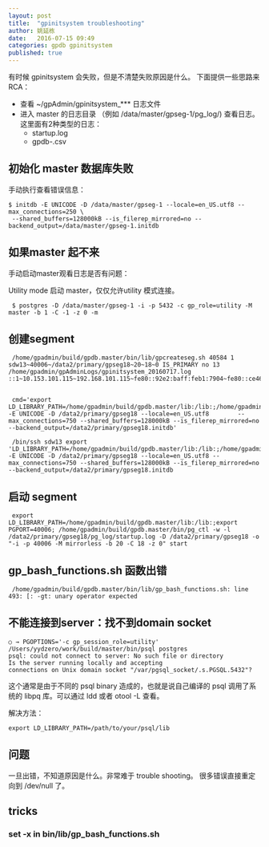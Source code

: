 ```yaml
---
layout: post
title:  "gpinitsystem troubleshooting"
author: 姚延栋
date:   2016-07-15 09:49
categories: gpdb gpinitsystem
published: true
---
```


有时候 gpinitsystem 会失败，但是不清楚失败原因是什么。 下面提供一些思路来 RCA：

* 查看 ~/gpAdmin/gpinitsystem_*** 日志文件
* 进入 master 的日志目录 （例如 /data/master/gpseg-1/pg_log/) 查看日志。 这里面有2种类型的日志：
  * startup.log
  * gpdb-<date>.csv


## 初始化 master 数据库失败

手动执行查看错误信息：

    $ initdb -E UNICODE -D /data/master/gpseg-1 --locale=en_US.utf8 --max_connections=250 \
     --shared_buffers=128000kB --is_filerep_mirrored=no --backend_output=/data/master/gpseg-1.initdb


## 如果master 起不来

手动启动master观看日志是否有问题：


Utility mode 启动 master，仅仅允许utility 模式连接。

     $ postgres -D /data/master/gpseg-1 -i -p 5432 -c gp_role=utility -M master -b 1 -C -1 -z 0 -m

## 创建segment

     /home/gpadmin/build/gpdb.master/bin/lib/gpcreateseg.sh 40584 1 sdw13~40006~/data2/primary/gpseg18~20~18~0 IS_PRIMARY no 13 /home/gpadmin/gpAdminLogs/gpinitsystem_20160717.log ::1~10.153.101.115~192.168.101.115~fe80::92e2:baff:feb1:7904~fe80::ce46:d6ff:fe58:e10c


     cmd='export LD_LIBRARY_PATH=/home/gpadmin/build/gpdb.master/lib:/lib:;/home/gpadmin/build/gpdb.master/bin/initdb  -E UNICODE -D /data2/primary/gpseg18 --locale=en_US.utf8        --max_connections=750 --shared_buffers=128000kB --is_filerep_mirrored=no --backend_output=/data2/primary/gpseg18.initdb'

     /bin/ssh sdw13 export 'LD_LIBRARY_PATH=/home/gpadmin/build/gpdb.master/lib:/lib:;/home/gpadmin/build/gpdb.master/bin/initdb' -E UNICODE -D /data2/primary/gpseg18 --locale=en_US.utf8 --max_connections=750 --shared_buffers=128000kB --is_filerep_mirrored=no --backend_output=/data2/primary/gpseg18.initdb


## 启动 segment

     export LD_LIBRARY_PATH=/home/gpadmin/build/gpdb.master/lib:/lib:;export PGPORT=40006; /home/gpadmin/build/gpdb.master/bin/pg_ctl -w -l /data2/primary/gpseg18/pg_log/startup.log -D /data2/primary/gpseg18 -o "-i -p 40006 -M mirrorless -b 20 -C 18 -z 0" start

## gp_bash_functions.sh 函数出错

     /home/gpadmin/build/gpdb.master/bin/lib/gp_bash_functions.sh: line 493: [: -gt: unary operator expected

## 不能连接到server：找不到domain socket

	○ → PGOPTIONS='-c gp_session_role=utility' /Users/yydzero/work/build/master/bin/psql postgres
	psql: could not connect to server: No such file or directory
	Is the server running locally and accepting
	connections on Unix domain socket "/var/pgsql_socket/.s.PGSQL.5432"?

这个通常是由于不同的 psql binary 造成的，也就是说自己编译的 psql 调用了系统的 libpq 库。可以通过 ldd 或者 otool -L 查看。

解决方法：

	export LD_LIBRARY_PATH=/path/to/your/psql/lib

## 问题

一旦出错，不知道原因是什么。非常难于 trouble shooting。 很多错误直接重定向到 /dev/null 了。

## tricks

### set -x in bin/lib/gp_bash_functions.sh

